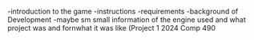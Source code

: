 -introduction to the game
-instructions
-requirements
-background of Development
-maybe sm small information of the engine used and what project was and fornwhat it was like (Project 1 2024 Comp 490

